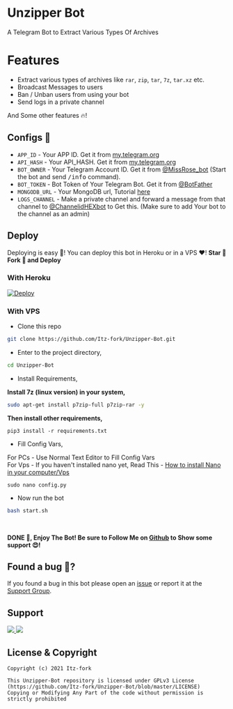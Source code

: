 # Unzipper Bot
A Telegram Bot to Extract Various Types Of Archives


# Features
- Extract various types of archives like `rar`, `zip`, `tar`, `7z`, `tar.xz` etc.
- Broadcast Messages to users
- Ban / Unban users from using your bot
- Send logs in a private channel

And Some other features 🔥!

## Configs 📖

- `APP_ID` - Your APP ID. Get it from [my.telegram.org](my.telegram.org)
- `API_HASH` - Your API_HASH. Get it from [my.telegram.org](my.telegram.org)
- `BOT_OWNER` - Your Telegram Account ID. Get it from [@MissRose_bot](https://t.me/MissRose_bot) (Start the bot and send <samp>/info</samp> command).
- `BOT_TOKEN` - Bot Token of Your Telegram Bot. Get it from [@BotFather](https://t.me/BotFather)
- `MONGODB_URL` - Your MongoDB url, Tutorial [here](https://www.youtube.com/watch?v=0aYrJTfYBHU)
- `LOGS_CHANNEL` - Make a private channel and forward a message from that channel to [@ChannelidHEXbot](https://t.me/ChannelidHEXbot) to Get this. (Make sure to add Your bot to the channel as an admin)

## Deploy
Deploying is easy 🤫! You can deploy this bot in Heroku or in a VPS ♥️! **Star 🌟 Fork 🍴 and Deploy**

### With Heroku
[![Deploy](https://www.herokucdn.com/deploy/button.svg)](https://www.heroku.com/deploy?template=https://github.com/Itz-fork/Unzipper-Bot)


### With VPS

- Clone this repo
```bash
git clone https://github.com/Itz-fork/Unzipper-Bot.git
```

- Enter to the project directory,
```bash
cd Unzipper-Bot
```

- Install Requirements,

**Install 7z (linux version) in your system,**
```bash
sudo apt-get install p7zip-full p7zip-rar -y
```
**Then install other requirements,**
```
pip3 install -r requirements.txt
```

- Fill Config Vars,

For PCs - Use Normal Text Editor to Fill Config Vars </br>
For Vps - If you haven't installed nano yet, Read This - [How to install Nano in your computer/Vps](https://gist.github.com/Itz-fork/fd11c08ef7464bdae3663a1f9c77c9e9)
```
sudo nano config.py
```

- Now run the bot
```bash
bash start.sh
```
</br>

**DONE 🥳, Enjoy The Bot! Be sure to Follow Me on [Github](https://github.com/Itz-fork) to Show some support 😍!**


## Found a bug 🐞?
If you found a bug in this bot please open an [issue](https://github.com/Itz-fork/Unzipper-Bot/issues) or report it at the [Support Group](#support).

## Support
<a href="https://t.me/NexaBotsUpdates">
  <img src="https://img.shields.io/badge/Updates_Channel-0a0a0a?style=for-the-badge&logo=telegram&logoColor=white">
</a>
<a href="https://t.me/Nexa_bots">
  <img src="https://img.shields.io/badge/Support_Group-0a0a0a?style=for-the-badge&logo=telegram&logoColor=white">
</a>

## License & Copyright
```
Copyright (c) 2021 Itz-fork

This Unzipper-Bot repository is licensed under GPLv3 License (https://github.com/Itz-fork/Unzipper-Bot/blob/master/LICENSE)
Copying or Modifying Any Part of the code without permission is strictly prohibited
```
